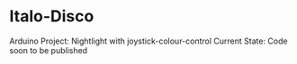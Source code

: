 # Italo-Disco
Arduino Project: Nightlight with joystick-colour-control </b>
</b>
</b>
Current State: </b>
Code soon to be published
